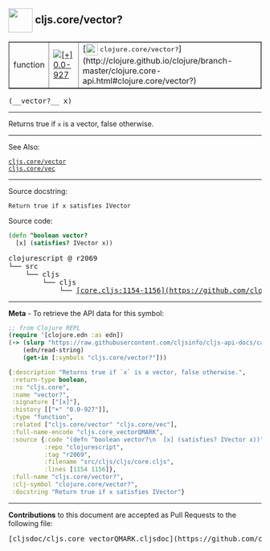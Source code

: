 ## <img width="48px" valign="middle" src="http://i.imgur.com/Hi20huC.png"> cljs.core/vector?

 <table border="1">
<tr>

<td>function</td>
<td><a href="https://github.com/cljsinfo/cljs-api-docs/tree/0.0-927"><img valign="middle" alt="[+] 0.0-927" src="https://img.shields.io/badge/+-0.0--927-lightgrey.svg"></a> </td>
<td>
[<img height="24px" valign="middle" src="http://i.imgur.com/1GjPKvB.png"> <samp>clojure.core/vector?</samp>](http://clojure.github.io/clojure/branch-master/clojure.core-api.html#clojure.core/vector?)
</td>
</tr>
</table>

 <samp>
(__vector?__ x)<br>
</samp>

---

Returns true if `x` is a vector, false otherwise.

---


See Also:

[`cljs.core/vector`](cljs.core_vector.md)<br>
[`cljs.core/vec`](cljs.core_vec.md)<br>

---

Source docstring:

```
Return true if x satisfies IVector
```

Source code:

```clj
(defn ^boolean vector?
  [x] (satisfies? IVector x))
```

 <pre>
clojurescript @ r2069
└── src
    └── cljs
        └── cljs
            └── <ins>[core.cljs:1154-1156](https://github.com/clojure/clojurescript/blob/r2069/src/cljs/cljs/core.cljs#L1154-L1156)</ins>
</pre>


---

__Meta__ - To retrieve the API data for this symbol:

```clj
;; from Clojure REPL
(require '[clojure.edn :as edn])
(-> (slurp "https://raw.githubusercontent.com/cljsinfo/cljs-api-docs/catalog/cljs-api.edn")
    (edn/read-string)
    (get-in [:symbols "cljs.core/vector?"]))
```

```clj
{:description "Returns true if `x` is a vector, false otherwise.",
 :return-type boolean,
 :ns "cljs.core",
 :name "vector?",
 :signature ["[x]"],
 :history [["+" "0.0-927"]],
 :type "function",
 :related ["cljs.core/vector" "cljs.core/vec"],
 :full-name-encode "cljs.core_vectorQMARK",
 :source {:code "(defn ^boolean vector?\n  [x] (satisfies? IVector x))",
          :repo "clojurescript",
          :tag "r2069",
          :filename "src/cljs/cljs/core.cljs",
          :lines [1154 1156]},
 :full-name "cljs.core/vector?",
 :clj-symbol "clojure.core/vector?",
 :docstring "Return true if x satisfies IVector"}

```

---

__Contributions__ to this document are accepted as Pull Requests to the following file:

 <pre>
[cljsdoc/cljs.core_vectorQMARK.cljsdoc](https://github.com/cljsinfo/cljs-api-docs/blob/master/cljsdoc/cljs.core_vectorQMARK.cljsdoc)
</pre>

